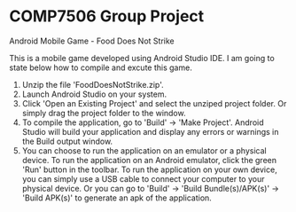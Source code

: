 # COMP7506 Group Project
Android Mobile Game - Food Does Not Strike

This is a mobile game developed using Android Studio IDE. I am going to state below how to compile and excute this game.
1. Unzip the file 'FoodDoesNotStrike.zip'.
2. Launch Android Studio on your system.
3. Click 'Open an Existing Project' and select the unziped project folder. Or simply drag the project folder to the window.
4. To compile the application, go to 'Build' -> 'Make Project'. Android Studio will build your application and display any errors or warnings in the Build output window.
5. You can choose to run the application on an emulator or a physical device. To run the application on an Android emulator, click the green 'Run' button in the toolbar. To run the application on your own device, you can simply use a USB cable to connect your computer to your physical device. Or you can go to  'Build' -> 'Build Bundle(s)/APK(s)' -> 'Build APK(s)' to generate an apk of the application.
